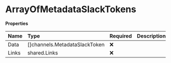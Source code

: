 # ArrayOfMetadataSlackTokens

**Properties**

| Name  | Type                          | Required | Description |
| :---- | :---------------------------- | :------- | :---------- |
| Data  | []channels.MetadataSlackToken | ❌       |             |
| Links | shared.Links                  | ❌       |             |
